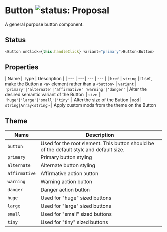 # Button ![status: Proposal](https://img.shields.io/badge/status-proposal-red.svg)

A general purpose button component.

## Status

```javascript
<Button onClick={this.handleClick} variant="primary">Button<Button>
```
## Properties

| Name | Type | Description |
| --- | --- | --- | --- |
| `href` | `string` | If set, make the Button a `<a>` element rather than a `<button>`
| `variant` | `'primary'|'alternate'|'affirmative'|'warning'|'danger'` | Alter the desired semantic variant of the Button.
| `size` | `'huge'|'large'|'small'|'tiny'` | Alter the size of the Button
| `mod` | `string|Array<string>` | Apply custom mods from the theme on the Button

## Theme

| Name | Description |
| ---  | ----------- |
| `button` | Used for the root element. This button should be of the default style and default size. |
| `primary` | Primary button styling |
| `alternate` | Alternate button styling |
| `affirmative` | Affirmative action button |
| `warning` | Warning action button |
| `danger` | Danger action button |
| `huge` | Used for "huge" sized buttons |
| `large` | Used for "large" sized buttons |
| `small` | Used for "small" sized buttons |
| `tiny` | Used for "tiny" sized buttons |
